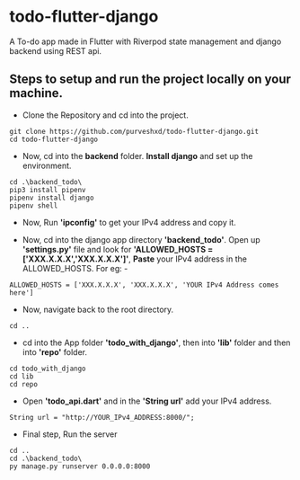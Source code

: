 # todo-flutter-django
A To-do app made in Flutter with Riverpod state management and django backend using REST api.

## Steps to setup and run the project locally on your machine.

* Clone the Repository and cd into the project.
``` shell
git clone https://github.com/purveshxd/todo-flutter-django.git
cd todo-flutter-django
```

* Now, cd into the **backend** folder. **Install django** and set up the environment.
``` shell
cd .\backend_todo\
pip3 install pipenv
pipenv install django
pipenv shell
```

* Now, Run **'ipconfig'** to get your IPv4 address and copy it.

* Now, cd into the django app directory **'backend_todo'**. Open up **'settings.py'** file and look for **'ALLOWED_HOSTS = ['XXX.X.X.X','XXX.X.X.X']'**, **Paste** your IPv4 address in the ALLOWED_HOSTS. For eg: -
``` shell
ALLOWED_HOSTS = ['XXX.X.X.X', 'XXX.X.X.X', 'YOUR IPv4 Address comes here']
```

* Now, navigate back to the root directory.
``` shell 
cd ..
```

* cd into the App folder **'todo_with_django'**, then into **'lib'** folder and then into **'repo'** folder.
``` shell
cd todo_with_django
cd lib
cd repo
```

* Open **'todo_api.dart'** and in the **'String url'** add your IPv4 address.
``` shell
String url = "http://YOUR_IPv4_ADDRESS:8000/";
```

* Final step, Run the server
``` shell
cd ..
cd .\backend_todo\
py manage.py runserver 0.0.0.0:8000
```
